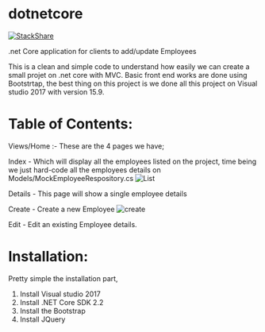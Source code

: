 # dotnetcore

[![StackShare](https://img.shields.io/badge/tech-stack-0690fa.svg?style=flat)](https://stackshare.io/jimmykcherian/dotnetcore)

.net Core application for clients to add/update Employees

This is a clean and simple code to understand how easily we can create a small projet on .net core with MVC. Basic front end works are done using Bootstrtap, the best thing on this project is we done all this project on Visual studio 2017 with version 15.9.

# Table of Contents:

Views/Home :- These are the 4 pages we have;

Index - Which will display all the employees listed on the project, time being we just hard-code all the employees details on       Models/MockEmployeeRespository.cs
![List](https://user-images.githubusercontent.com/42004739/59424617-a713de80-8e17-11e9-9cf3-753fd4fe7af1.PNG)

Details - This page will show a single employee details

Create - Create a new Employee
![create](https://user-images.githubusercontent.com/42004739/59424540-8186d500-8e17-11e9-85fa-e68a39b34256.PNG)

Edit - Edit an existing Employee details.

# Installation:

Pretty simple the installation part, 
1) Install Visual studio 2017
2) Install .NET Core SDK 2.2
3) Install the Bootstrap
4) Install JQuery



